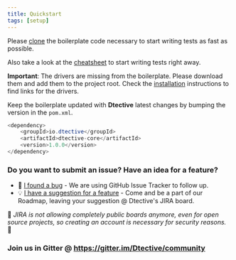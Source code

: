 ```yaml
---
title: Quickstart
tags: [setup]
---
```


Please [clone](https://github.com/Catena-Media/Dtective-boilerplate) the boilerplate code necessary to start writing tests as fast as possible.

Also take a look at the [cheatsheet](https://catena-media.github.io/Dtective/docs/cheatsheet/) to start writing tests right away.

**Important**: The drivers are missing from the boilerplate. Please download them and add them to the project root.
Check the [installation](https://catena-media.github.io/Dtective/docs/installation/) instructions to find links for the drivers.


Keep the boilerplate updated with  **Dtective** latest changes by bumping the version in the `pom.xml`.

```java
<dependency>
    <groupId>io.dtective</groupId>
    <artifactId>dtective-core</artifactId>
    <version>1.0.0</version>
</dependency>
```

### Do you want to submit an issue? Have an idea for a feature?

  * 🐛 [I found a bug](https://github.com/Catena-Media/Dtective/issues/new?template=BUG.md) - We are using GitHub Issue Tracker to follow up.
  * 💡 [I have a suggestion for a feature](https://dtective.atlassian.net/) - Come and be a part of our Roadmap, leaving your suggestion @ Dtective's JIRA board.

🦄 *JIRA is not allowing completely public boards anymore, even for open source projects, so creating an account is necessary for security reasons.* 🦄


### Join us in Gitter @ https://gitter.im/Dtective/community
